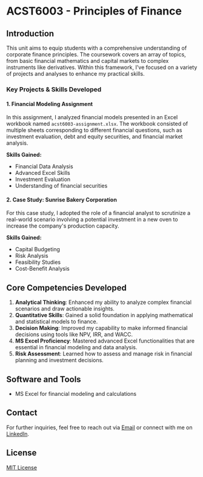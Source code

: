 # ACST6003 - Principles of Finance

## Introduction

This unit aims to equip students with a comprehensive understanding of corporate finance principles. The coursework covers an array of topics, from basic financial mathematics and capital markets to complex instruments like derivatives. Within this framework, I've focused on a variety of projects and analyses to enhance my practical skills.

### Key Projects & Skills Developed

#### 1. Financial Modeling Assignment

In this assignment, I analyzed financial models presented in an Excel workbook named `acst6003-assignment.xlsx`. The workbook consisted of multiple sheets corresponding to different financial questions, such as investment evaluation, debt and equity securities, and financial market analysis.

**Skills Gained:**

- Financial Data Analysis
- Advanced Excel Skills
- Investment Evaluation
- Understanding of financial securities

#### 2. Case Study: Sunrise Bakery Corporation

For this case study, I adopted the role of a financial analyst to scrutinize a real-world scenario involving a potential investment in a new oven to increase the company's production capacity.

**Skills Gained:**

- Capital Budgeting
- Risk Analysis
- Feasibility Studies
- Cost-Benefit Analysis

## Core Competencies Developed

1. **Analytical Thinking**: Enhanced my ability to analyze complex financial scenarios and draw actionable insights.
2. **Quantitative Skills**: Gained a solid foundation in applying mathematical and statistical models to finance.
3. **Decision Making**: Improved my capability to make informed financial decisions using tools like NPV, IRR, and WACC.
4. **MS Excel Proficiency**: Mastered advanced Excel functionalities that are essential in financial modeling and data analysis.
5. **Risk Assessment**: Learned how to assess and manage risk in financial planning and investment decisions.

## Software and Tools

- MS Excel for financial modeling and calculations

## Contact

For further inquiries, feel free to reach out via [Email](mailto:your.email@example.com) or connect with me on [LinkedIn](https://www.linkedin.com/in/yourusername/).

## License

[MIT License](../LICENSE)
